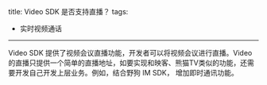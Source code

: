 title: Video SDK 是否支持直播？
tags:
- 实时视频通话
---
Video SDK 提供了视频会议直播功能，开发者可以将视频会议进行直播。Video 的直播只提供一个简单的直播地址，如要实现和映客、熊猫TV类似的功能，还需要开发自己开发上层业务。例如，结合野狗 IM SDK， 增加即时通讯功能。
